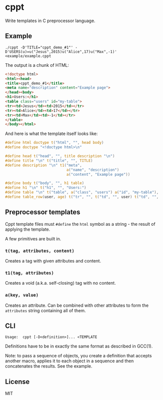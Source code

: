 # cppt

Write templates in C preprocessor language.

## Example

```
./cppt -D'TITLE="cppt_demo_#1"' -D'USERS(u)=u("Jesus",2015)u("Alice",17)u("Max",-1)' <example/example.cppt
```

The output is a chunk of HTML:

```html
<!doctype html>
<html><head>
<title>cppt_demo_#1</title>
<meta name="description" content="Example page">
</head><body>
<h1>Users:</h1>
<table class="users" id="my-table">
<tr><td>Jesus</td><td>2015</td></tr>
<tr><td>Alice</td><td>17</td></tr>
<tr><td>Max</td><td>-1</td></tr>
</table>
</body></html>
```

And here is what the template itself looks like:

```c
#define html doctype t("html", "", head body)
#define doctype "<!doctype html>\n"

#define head t("head", "", title description "\n")
#define title "\n" t("title", "", TITLE)
#define description "\n" t1("meta",                                     \
                            a("name", "description")                    \
                            a("content", "Example page"))

#define body t("body", "", h1 table)
#define h1 "\n" t("h1", "", "Users:")
#define table "\n" t("table", a("class", "users") a("id", "my-table"), "\n" USERS(table_row)) "\n"
#define table_row(user, age) t("tr", "", t("td", "", user) t("td", "", #age)) "\n"
```

## Preprocessor templates

Cppt template files must `#define` the `html` symbol as a string - the result of applying the template.

A few primitives are built in.

### `t(tag, attributes, content)`

Creates a tag with given attributes and content.

### `t1(tag, attributes)`

Creates a void (a.k.a. self-closing) tag with no content.

### `a(key, value)`

Creates an attribute. Can be combined with other attributes to form the `attributes` string containing all of them.

## CLI

```
Usage:  cppt [-D<definition>]... <TEMPLATE
```

Definitions have to be in exactly the same format as described in GCC(1).

Note: to pass a sequence of objects, you create a definition that accepts another macro, applies it to each object in a sequence and then concatenates the results. See the example.

## License

MIT
